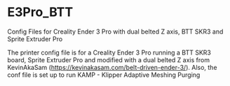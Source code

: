 # E3Pro_BTT
Config Files for Creality Ender 3 Pro with dual belted Z axis, BTT SKR3 and Sprite Extruder Pro

The printer config file is for a Creality Ender 3 Pro running a BTT SKR3 board, Sprite Extruder Pro
and modified with a dual belted Z axis from KevinAkaSam (https://kevinakasam.com/belt-driven-ender-3/).
Also, the conf file is set up to run KAMP - Klipper Adaptive Meshing Purging
